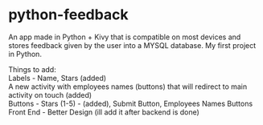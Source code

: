 # python-feedback
 An app made in Python + Kivy that is compatible on most devices and stores feedback given by the user into a MYSQL database. My first project in Python.

 Things to add:\
  Labels - Name, Stars (added)\
  A new activity with employees names (buttons) that will redirect to main activity on touch (added)\
  Buttons - Stars (1-5) - (added), Submit Button, Employees Names Buttons\
  Front End - Better Design (ill add it after backend is done)
